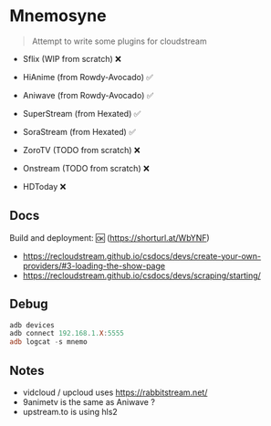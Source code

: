# Mnemosyne

> Attempt to write some plugins for cloudstream

* Sflix (WIP from scratch) :x:

* HiAnime (from Rowdy-Avocado) :white_check_mark:
* Aniwave (from Rowdy-Avocado) :white_check_mark:
* SuperStream (from Hexated) :white_check_mark:
* SoraStream (from Hexated) :white_check_mark:

* ZoroTV (TODO from scratch) :x:
* Onstream (TODO from scratch) :x:
* HDToday :x:


## Docs

Build and deployment: :ok: (https://shorturl.at/WbYNF)

* https://recloudstream.github.io/csdocs/devs/create-your-own-providers/#3-loading-the-show-page
* https://recloudstream.github.io/csdocs/devs/scraping/starting/


## Debug

```ps1
adb devices
adb connect 192.168.1.X:5555
adb logcat -s mnemo
```


## Notes

* vidcloud / upcloud uses https://rabbitstream.net/
* 9animetv is the same as Aniwave ?
* upstream.to is using hls2